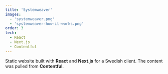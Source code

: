 ```yaml
---
title: 'Systemweaver'
images:
  - 'systemweaver.png'
  - 'systemweaver-how-it-works.png'
order: 3
tech:
  - React
  - Next.js
  - Contentful
---
```


Static website built with **React** and **Next.js** for a Swedish client. The content was pulled from **Contentful**.
